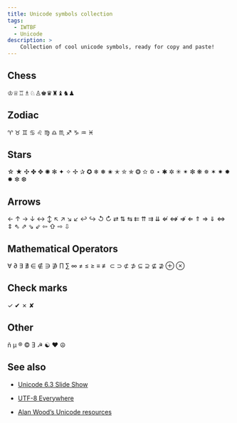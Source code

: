 ```yaml
---
title: Unicode symbols collection
tags:
  - IWTBF
  - Unicode
description: >
    Collection of cool unicode symbols, ready for copy and paste!
---
```


## Chess
♔♕♖♗♘♙♚♛♜♝♞♟

## Zodiac
♈ ♉ ♊ ♋ ♌ ♍ ♎ ♏ ♐ ♑ ♒ ♓

## Stars

☆   ★	✣	✤	✥	✺	✻
✦	✧	✢	   ✰ 	✪	❄	❅
✬	✭	✮	✯	❂	✫	✡
⋆	✱	✲	✳	✴	❇	❋
✵	✶	✷	✸	✹	✼	❆

## Arrows

← ↑ → ↓
↔ ↕
↖ ↗ ↘  ↙
↩ ↪ ↺  ↻
⇄ ⇅  ⇆  ⇇   ⇈   ⇉  ⇊
⇍ ⇎  ⇏
⇐ ⇑ ⇒  ⇓
⇔  ⇕
⇖ ⇗ ⇘ ⇙
⇦ ⇧ ⇨  ⇩

## Mathematical Operators

∀  ∂ ∃   ∄  ∈  ∉   ∋   ∌
∏ ∑ ∞
≠ ≤ ≥ ≡ ≢
⊂ ⊃ ⊄ ⊅ ⊆  ⊇  ⊈  ⊉
⊕ ⊗

## Check marks

✓ ✔ ✗ ✘

## Other

ñ µ ® © Ǝ ☭
☯ ❤
☮


## See also

* [Unicode 6.3 Slide Show][1]
* [UTF-8 Everywhere][2]
* [Alan Wood’s Unicode resources][3]


  [1]: http://www.babelstone.co.uk/Unicode/unicode.html
  [2]: http://www.utf8everywhere.org/
  [3]: http://www.alanwood.net/unicode/

